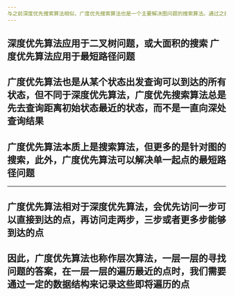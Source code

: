 ```yaml
---
与之前深度优先搜索算法相似，广度优先搜索算法也是一个主要解决图问题的搜索算法。通过之前的学习，我们知道深度优先搜索算法可以应用于二叉树问题，或最大面积的搜索，但一些经典的路径问题，如求解图中的最短路径问题，则需要应用广度优先搜索算法。
---
```

深度优先算法应用于二叉树问题，或大面积的搜索
广度优先算法应用于最短路径问题
---
广度优先算法也是从某个状态出发查询可以到达的所有状态，但不同于深度优先算法，广度优先搜索算法总是先去查询距离初始状态最近的状态，而不是一直向深处查询结果
---
广度优先算法本质上是搜索算法，但更多的是针对图的搜索，此外，广度优先算法可以解决单一起点的最短路径问题
---
---
广度优先算法相对于深度优先算法，会优先访问一步可以直接到达的点，再访问走两步，三步或者更多步能够到达的点
---
因此，广度优先算法也称作层次算法，一层一层的寻找问题的答案，在一层一层的遍历最近的点时，我们需要通过一定的数据结构来记录这些即将遍历的点
---